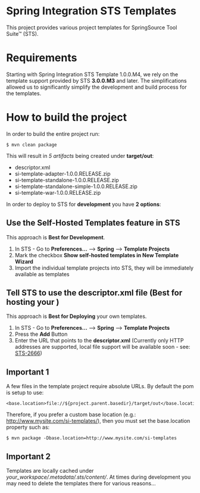 Spring Integration STS Templates
================================

This project provides various project templates for SpringSource Tool Suite™ (STS).

# Requirements

Starting with Spring Integration STS Template 1.0.0.M4, we rely on the template support provided by STS **3.0.0.M3** and later. The simplifications allowed us to significantly simplify the development and build process for the templates.

# How to build the project

In order to build the entire project run:

    $ mvn clean package

This will result in *5 artifacts* being created under **target/out**:

* descriptor.xml
* si-template-adapter-1.0.0.RELEASE.zip
* si-template-standalone-1.0.0.RELEASE.zip
* si-template-standalone-simple-1.0.0.RELEASE.zip
* si-template-war-1.0.0.RELEASE.zip

In order to deploy to STS for **development** you have **2 options**:

## Use the Self-Hosted Templates feature in STS

This approach is  **Best for Development**.

1. In STS - Go to **Preferences...** --> **Spring** --> **Template Projects**
2. Mark the checkbox **Show self-hosted templates in New Template Wizard**
3. Import the individual template projects into STS, they will be immediately available as templates

## Tell STS to use the descriptor.xml file (Best for hosting your )

This approach is **Best for Deploying** your own templates.

1. In STS - Go to **Preferences...** --> **Spring** --> **Template Projects**
2. Press the **Add** Button
3. Enter the URL that points to the **descriptor.xml** (Currently only HTTP addresses are supported, local file support will be available soon - see: [STS-2666](https://issuetracker.springsource.com/browse/STS-2666))

## Important 1

A few files in the template project require absolute URLs. By default the pom is setup to use:

    <base.location>file://${project.parent.basedir}/target/out</base.location>

Therefore, if you prefer a custom base location (e.g.: http://www.mysite.com/si-templates/), then you must set the
base.location property such as:

    $ mvn package -Dbase.location=http://www.mysite.com/si-templates

## Important 2

Templates are locally cached under *your_workspace/.metadata/.sts/content/*. At times during development you may need to delete the templates there for various reasons... 

